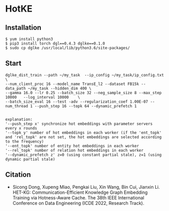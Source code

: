 # HotKE
## Installation
```
$ yum install python3
$ pip3 install torch dgl==0.4.3 dglke==0.1.0
$ sudo cp dglke /usr/local/lib/python3.6/site-packages/
```

## Start

```
dglke_dist_train --path ~/my_task  --ip_config ~/my_task/ip_config.txt \
--num_client_proc 16 --model_name TransE_l2 --dataset FB15k --data_path ~/my_task --hidden_dim 400 \
--gamma 16.0 --lr 0.25 --batch_size 32 --neg_sample_size 8 --max_step 10000   --log_interval 10000    \
--batch_size_eval 16 --test -adv --regularization_coef 1.00E-07 --num_thread 1 --push_step 16 --topk 64 --dynamic_prefetch 1


explanation:
'--push_step x' synchronize hot embeddings with parameter servers every x rounds
'--topk y' number of hot embeddings in each worker (if the 'ent_topk' and 'rel_topk' are not set, the hot embeddings are selected according to the frequency)
'--ent_topk' number of entity hot embeddings in each worker
'--rel_topk' number of relation hot embeddings in each worker
'--dynamic_prefetch z' z=0 (using constant partial stale), z=1 (using dynamic partial stale)
```

## Citation

* Sicong Dong, Xupeng Miao, Pengkai Liu, Xin Wang, Bin Cui, Jianxin Li. HET-KG: Communication-Efficient Knowledge Graph Embedding Training via Hotness-Aware Cache. The 38th IEEE International Conference on Data Engineering (ICDE 2022, Research Track).
